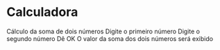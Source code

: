 # Calculadora
Cálculo da soma de dois números
Digite o primeiro número
Digite o segundo número
Dê OK
O valor da soma dos dois números será exibido

